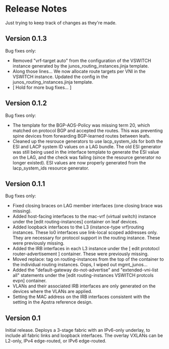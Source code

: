 # Release Notes
Just trying to keep track of changes as they're made.

## Version 0.1.3
Bug fixes only:
- Removed "vrf-target auto" from the configuration of the VSWITCH instance
  generated by the junos_routing_instances.jinja template.
- Along those lines... We now allocate route targets per VNI in the VSWITCH
  instance.  Updated the config in the junos_routing_instances.jinja template.
- [ Hold for more bug fixes... ]

## Version 0.1.2
Bug fixes only:
- The template for the BGP-AOS-Policy was missing term 20, which matched
  on protocol BGP and accepted the routes.  This was preventing spine
  devices from forwarding BGP-learned routes between leafs.
- Cleaned up the resrouce generators to use lacp_system_ids for both the
  ESI and LACP system ID values on a LAG bundle.  The old ESI generator
  was still being used in the interface template to generate the ESI value
  on the LAG, and the check was failing (since the resource generator no
  longer existed).  ESI values are now properly generated from the
  lacp_system_ids resource generator.

## Version 0.1.1
Bug fixes only:
- Fixed closing braces on LAG member interfaces (one closing brace was missing).
- Added host-facing interfaces to the mac-vrf (virtual switch) instance under
  the [edit routing-instances] container on leaf devices.
- Added loopback interfaces to the L3 (instance-type vrf)routing instances.
  These lo0 interfaces use link-local scoped addresses only.  They are
  necessary for protocol support in the routing instance.  These were
  previously missing.
- Added the IRB interfaces in each L3 instance under the
  [ edit prototocl router-advertisement ] container.  These were previously
  missing.
- Moved replace: tag on routing-instances from the top of the container
  to the individual routing instances.  Oops, I wiped out mgmt_junos...
- Added the "default-gateway do-not-advertise" and "extended-vni-list all"
  statements under the [edit routing-instances VSWITCH protcols evpn]
  container.
- VLANs and their associated IRB interfaces are only generated on the devices
  where the VLANs are applied.
- Setting the MAC address on the IRB interfaces consistent with the setting
  in the Apstra reference design.

## Version 0.1
Initial release.  Deploys a 3-stage fabric with an IPv6-only underlay, to
include all fabric links and loopback interfaces.  The overlay VXLANs can
be L2-only, IPv4 edge-routed, or IPv6 edge-routed.